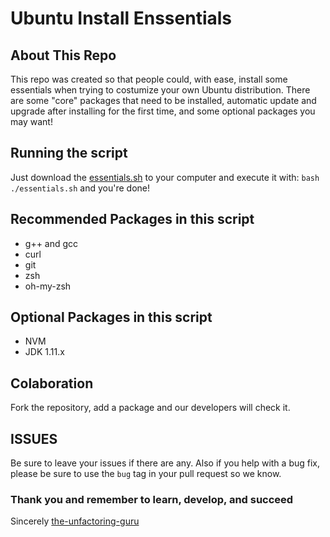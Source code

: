 # Ubuntu Install Enssentials

## About This Repo

This repo was created so that people could, with ease, install some essentials when trying to costumize your own Ubuntu distribution. There are some "core" packages that need to be installed, automatic update and upgrade after installing for the first time, and some optional packages you may want!

## Running the script

Just download the [essentials.sh](./essentials.sh) to your computer and execute it with: `bash ./essentials.sh` and you're done!

## Recommended Packages in this script
- g++ and gcc
- curl
- git
- zsh
- oh-my-zsh

## Optional Packages in this script 
- NVM
- JDK 1.11.x

## Colaboration
Fork the repository, add a package and our developers will check it.

## ISSUES
Be sure to leave your issues if there are any. Also if you help with a bug fix, please be sure to use the `bug` tag in your pull request so we know.

### Thank you and remember to learn, develop, and succeed
Sincerely
[the-unfactoring-guru](https://www.github.com/the-unfactoring-guru)
